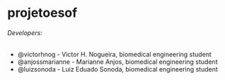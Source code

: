 # projetoesof
###### Developers:
* @victorhnog - Victor H. Nogueira, biomedical engineering student
* @anjossmarianne - Marianne Anjos, biomedical engineering student
* @luizsonoda - Luiz Eduado Sonoda, biomedical engineering student
